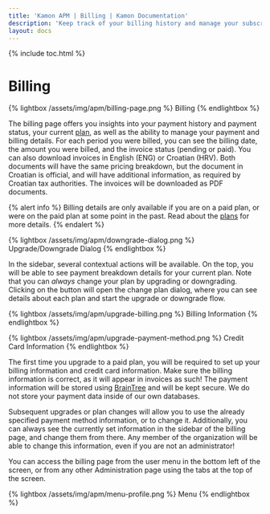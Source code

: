 ```yaml
---
title: 'Kamon APM | Billing | Kamon Documentation'
description: 'Keep track of your billing history and manage your subscription plan and payment details from within Kamon APM'
layout: docs
---
```


{% include toc.html %}

Billing
=======

{% lightbox /assets/img/apm/billing-page.png %}
Billing
{% endlightbox %}

The billing page offers you insights into your payment history and payment status, your current [plan], as well as the ability to manage your payment and billing details. For each period you were billed, you can see the billing date, the amount you were billed, and the invoice status (pending or paid). You can also download invoices in English (ENG) or Croatian (HRV). Both documents will have the same pricing breakdown, but the document in Croatian is official, and will have additional information, as required by Croatian tax authorities. The invoices will be downloaded as PDF documents.

{% alert info %}
Billing details are only available if you are on a paid plan, or were on the paid plan at some point in the past. Read about the [plans][plan] for more details.
{% endalert %}

{% lightbox /assets/img/apm/downgrade-dialog.png %}
Upgrade/Downgrade Dialog
{% endlightbox %}

In the sidebar, several contextual actions will be available. On the top, you will be able to see payment breakdown details for your current plan. Note that you can *always* change your plan by upgrading or downgrading. Clicking on the button will open the change plan dialog, where you can see details about each plan and start the upgrade or downgrade flow.

{% lightbox /assets/img/apm/upgrade-billing.png %}
Billing Information
{% endlightbox %}

{% lightbox /assets/img/apm/upgrade-payment-method.png %}
Credit Card Information
{% endlightbox %}

The first time you upgrade to a paid plan, you will be required to set up your billing information and credit card information. Make sure the billing information is correct, as it will appear in invoices as such! The payment information will be stored using [BrainTree](https://www.braintreepayments.com/) and will be kept secure. We do not store your payment data inside of our own databases.

Subsequent upgrades or plan changes will allow you to use the already specified payment method information, or to change it. Additionally, you can always see the currently set information in the sidebar of the billing page, and change them from there. Any member of the organization will be able to change this information, even if you are not an administrator!

You can access the billing page from the user menu in the bottom left of the screen, or from any other Administration page using the tabs at the top of the screen.

{% lightbox /assets/img/apm/menu-profile.png %}
Menu
{% endlightbox %}

[plan]: /apm/pricing/
